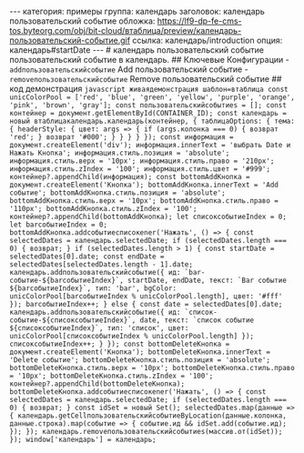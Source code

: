 --- категория: примеры группа: календарь заголовок: календарь пользовательский событие обложка: https://lf9-dp-fe-cms-tos.byteorg.com/obj/bit-cloud/втаблица/preview/календарь-пользовательский-событие.gif ссылка: календарь/introduction опция: календарь#startDate --- # календарь пользовательский событие пользовательский событие в календарь. ## Ключевые Конфигурации - `addпользовательскийсобытие` Add пользовательский событие - `removeпользовательскийсобытие` Remove пользовательский событие ## код демонстрация ```javascript живаядемонстрация шаблон=втаблица const unicColorPool = ['red', 'blue', 'green', 'yellow', 'purple', 'orange', 'pink', 'brown', 'gray']; const пользовательскийсобытиеs = []; const контейнер = документ.getElementById(CONTAINER_ID); const календарь = новый втаблицакалендарь.календарь(контейнер, { таблицаOptions: { тема: { headerStyle: { цвет: args => { if (args.колонка === 0) { возврат 'red'; } возврат '#000'; } } } } }); const информация = документ.createElement('div'); информация.innerText = 'выбрать Date и Нажать Кнопка'; информация.стиль.позиция = 'absolute'; информация.стиль.верх = '10px'; информация.стиль.право = '210px'; информация.стиль.zIndex = '100'; информация.стиль.цвет = '#999'; контейнер?.appendChild(информация); const bottomAddКнопка = документ.createElement('Кнопка'); bottomAddКнопка.innerText = 'Add событие'; bottomAddКнопка.стиль.позиция = 'absolute'; bottomAddКнопка.стиль.верх = '10px'; bottomAddКнопка.стиль.право = '110px'; bottomAddКнопка.стиль.zIndex = '100'; контейнер?.appendChild(bottomAddКнопка); let списоксобытиеIndex = 0; let barсобытиеIndex = 0; bottomAddКнопка.addсобытиесписокener('Нажать', () => { const selectedDates = календарь.selectedDate; if (selectedDates.length === 0) { возврат; } if (selectedDates.length > 1) { const startDate = selectedDates[0].date; const endDate = selectedDates[selectedDates.length - 1].date; календарь.addпользовательскийсобытие({ ид: `bar-событие-${barсобытиеIndex}`, startDate, endDate, текст: `Bar событие ${barсобытиеIndex}`, тип: 'bar', bgColor: unicColorPool[barсобытиеIndex % unicColorPool.length], цвет: '#fff' }); barсобытиеIndex++; } else { const date = selectedDates[0].date; календарь.addпользовательскийсобытие({ ид: `список-событие-${списоксобытиеIndex}`, date, текст: `список событие ${списоксобытиеIndex}`, тип: 'список', цвет: unicColorPool[списоксобытиеIndex % unicColorPool.length] }); списоксобытиеIndex++; } }); const bottomDeleteКнопка = документ.createElement('Кнопка'); bottomDeleteКнопка.innerText = 'Delete событие'; bottomDeleteКнопка.стиль.позиция = 'absolute'; bottomDeleteКнопка.стиль.верх = '10px'; bottomDeleteКнопка.стиль.право = '10px'; bottomDeleteКнопка.стиль.zIndex = '100'; контейнер?.appendChild(bottomDeleteКнопка); bottomDeleteКнопка.addсобытиесписокener('Нажать', () => { const selectedDates = календарь.selectedDate; if (selectedDates.length === 0) { возврат; } const idSet = новый Set(); selectedDates.map(данные => { календарь.getCellпользовательскийсобытиеByLocation(данные.колонка, данные.строка).map(событие => { событие.ид && idSet.add(событие.ид); }); }); календарь.removeпользовательскийсобытиеs(массив.от(idSet)); }); window['календарь'] = календарь; ``` 